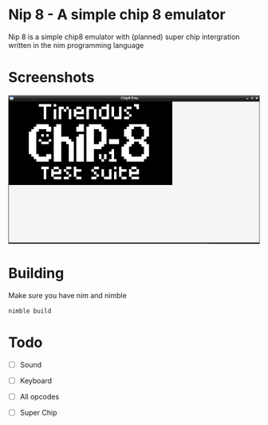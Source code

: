 # Nip 8 - A simple chip 8 emulator

Nip 8 is a simple chip8 emulator with (planned) super chip intergration written in the nim programming language

# Screenshots

![Test program screemshot](https://github.com/io3dev/Nip8/blob/main/images/c8test.png?raw=true)


# Building

Make sure you have nim and nimble

```
nimble build
```

# Todo

- [ ] Sound

- [ ] Keyboard

- [ ] All opcodes

- [ ] Super Chip
